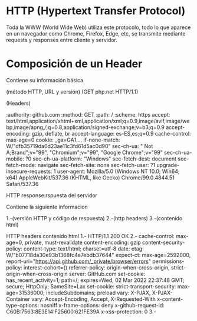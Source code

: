 # HTTP (Hypertext Transfer Protocol) 

Toda la WWW (World Wide Web) utiliza este protocolo, todo lo que aparece en un navegador como Chrome, Firefox, Edge, etc, se transmite mediante requests y responses entre cliente y servidor.

# Composición de un Header

Contiene su información básica 

(método HTTP, URL y versión)
(GET php.net HTTP/1.1)

(Headers)

:authority: github.com
:method: GET
:path: /
:scheme: https
accept: text/html,application/xhtml+xml,application/xml;q=0.9,image/avif,image/webp,image/apng,*/*;q=0.8,application/signed-exchange;v=b3;q=0.9
accept-encoding: gzip, deflate, br
accept-language: es-ES,es;q=0.9
cache-control: max-age=0
cookie: _ga=GA1....
if-none-match: W/"dfb35719da0d23ae11c3fd61d5ac0d90"
sec-ch-ua: " Not A;Brand";v="99", "Chromium";v="99", "Google Chrome";v="99"
sec-ch-ua-mobile: ?0
sec-ch-ua-platform: "Windows"
sec-fetch-dest: document
sec-fetch-mode: navigate
sec-fetch-site: none
sec-fetch-user: ?1
upgrade-insecure-requests: 1
user-agent: Mozilla/5.0 (Windows NT 10.0; Win64; x64) AppleWebKit/537.36 (KHTML, like Gecko) Chrome/99.0.4844.51 Safari/537.36

HTTP response:rspuesta del servidor

Contiene la siguiente informacion

1.-(versión HTTP y código de respuesta)
2.-(http headers)
3.-(contenido html)

HTTP headers
contenido html
1.- HTTP/1.1 200 OK
2.- 
cache-control: max-age=0, private, must-revalidate
content-encoding: gzip
content-security-policy: 
content-type: text/html; charset=utf-8
date: 
etag: W/"b07718da30e93b1368fc4e7ebdb37644"
expect-ct: max-age=2592000, report-uri="https://api.github.com/_private/browser/errors"
permissions-policy: interest-cohort=()
referrer-policy: origin-when-cross-origin, strict-origin-when-cross-origin
server: GitHub.com
set-cookie: has_recent_activity=1; path=/; expires=Wed, 02 Mar 2022 22:37:48 GMT; secure; HttpOnly; SameSite=Lax
set-cookie: 
strict-transport-security: max-age=31536000; includeSubdomains; preload
vary: X-PJAX, X-PJAX-Container
vary: Accept-Encoding, Accept, X-Requested-With
x-content-type-options: nosniff
x-frame-options: deny
x-github-request-id: C60B:7563:8E3E14:F25600:621FE39A
x-xss-protection: 0
3.-
<!DOCTYPE html...

Metodos Http

un request http se compone por:

https://developer.mozilla.org/es/docs/Web/HTTP/Methods
https://developer.mozilla.org/es/docs/Web/HTTP/Basics_of_HTTP/Evolution_of_HTTP


Método: GET, HEAD, POST, PUT, DELETE, CONNECT, OPTIONS, TRACE, PATCH. Indica que tipo de request
Path: la URL que se solicita.
Protocolo: contiene HTTP y su versión, actualmente 1.1.
En el ejemplo anterior se tiene: 

GET php.net HTTP/1.1

Headers. La mayoría de los headers son opcionales. su composicion es "clave: valor"
Body. Si se envía información al servidor a través de POST o PUT, ésta va en el body.


https://developer.mozilla.org/es/docs/Web/HTTP/Status

Protocolo. Contiene HTTP y su versión, actualmente 1.1.
Status code. El código de respuesta.
Headers. Contienen información sobre el software del servidor, cuando se modificó por última vez el resource solicitado, el mime type, etc. La mayoría son opcionales.
Body. Si el servidor devuelve información que no sean headers ésta va en el body